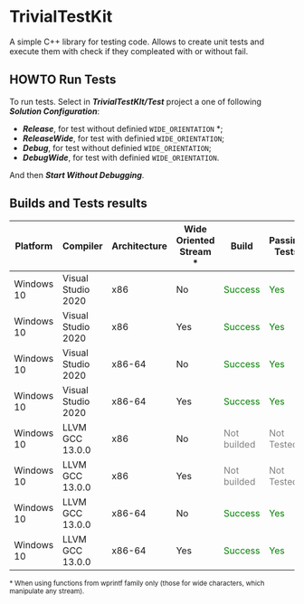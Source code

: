 # TrivialTestKit
A simple C++ library for testing code. 
Allows to create unit tests and execute them with check if they compleated with or without fail.

## HOWTO Run Tests 
To run tests. Select in ***TrivialTestKIt/Test*** project a one of following ***Solution Configuration***:
- ***Release***, for test without definied `WIDE_ORIENTATION` \*;
- ***ReleaseWide***, for test with definied `WIDE_ORIENTATION`;
- ***Debug***, for test without definied `WIDE_ORIENTATION`;
- ***DebugWide***, for test with definied `WIDE_ORIENTATION`.

And then ***Start Without Debugging***.

## Builds and Tests results

| Platform | Compiler | Architecture | Wide Oriented Stream \* | Build | Passing Tests |
|-|-|-|-|-|-|
| Windows 10 | Visual Studio 2020 | x86 | No | <span style="color:green">Success</span> | <span style="color:green">Yes</span> |
| Windows 10 | Visual Studio 2020 | x86 | Yes | <span style="color:green">Success</span> | <span style="color:green">Yes</span> |
| Windows 10 | Visual Studio 2020 | x86-64 | No | <span style="color:green">Success</span> | <span style="color:green">Yes</span> |
| Windows 10 | Visual Studio 2020 | x86-64 | Yes | <span style="color:green">Success</span> | <span style="color:green">Yes</span> |
| Windows 10 | LLVM GCC 13.0.0 | x86 | No | <span style="color:grey">Not builded</span> | <span style="color:grey">Not Tested</span> |
| Windows 10 | LLVM GCC 13.0.0 | x86 | Yes | <span style="color:grey">Not builded</span> | <span style="color:grey">Not Tested</span> |
| Windows 10 | LLVM GCC 13.0.0 | x86-64 | No | <span style="color:green">Success</span> | <span style="color:green">Yes</span> |
| Windows 10 | LLVM GCC 13.0.0 | x86-64 | Yes | <span style="color:green">Success</span> | <span style="color:green">Yes</span> |

<sup>\* When using functions from wprintf family only (those for wide characters, which manipulate any stream).</sup>

